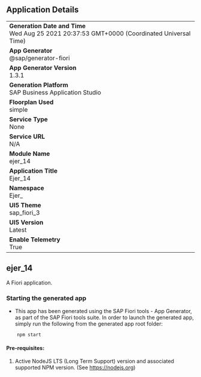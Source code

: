 ## Application Details
|               |
| ------------- |
|**Generation Date and Time**<br>Wed Aug 25 2021 20:37:53 GMT+0000 (Coordinated Universal Time)|
|**App Generator**<br>@sap/generator-fiori|
|**App Generator Version**<br>1.3.1|
|**Generation Platform**<br>SAP Business Application Studio|
|**Floorplan Used**<br>simple|
|**Service Type**<br>None|
|**Service URL**<br>N/A
|**Module Name**<br>ejer_14|
|**Application Title**<br>Ejer_14|
|**Namespace**<br>Ejer_|
|**UI5 Theme**<br>sap_fiori_3|
|**UI5 Version**<br>Latest|
|**Enable Telemetry**<br>True|

## ejer_14

A Fiori application.

### Starting the generated app

-   This app has been generated using the SAP Fiori tools - App Generator, as part of the SAP Fiori tools suite.  In order to launch the generated app, simply run the following from the generated app root folder:

```
    npm start
```

#### Pre-requisites:

1. Active NodeJS LTS (Long Term Support) version and associated supported NPM version.  (See https://nodejs.org)


